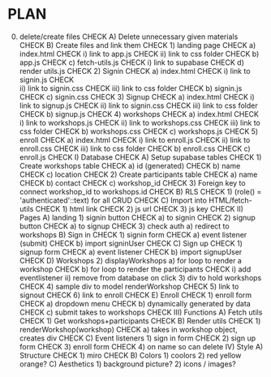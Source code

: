 # PLAN

0) delete/create files                                      CHECK
    A) Delete unnecessary given materials                   CHECK
    B) Create files and link them                           CHECK
        1) landing page                                     CHECK
            a) index.html                                   CHECK
                i) link to app.js                           CHECK
                ii) link to css folder                      CHECK
            b) app.js                                       CHECK
            c) fetch-utils.js                               CHECK
                i) link to supabase                         CHECK
            d) render utils.js                              CHECK
        2) Signin                                           CHECK
            a) index.html                                   CHECK
                i) link to signin.js                        CHECK  
                ii) link to signin.css                      CHECK
                iii) link to css folder                     CHECK
            b) signin.js                                    CHECK
            c) signin.css                                   CHECK
        3) Signup                                           CHECK
            a) index.html                                   CHECK
                i) link to signup.js                        CHECK
                ii) link to signin.css                      CHECK
                iii) link to css folder                     CHECK
            b) signup.js                                    CHECK
        4) workshops                                        CHECK
            a) index.html                                   CHECK
                i) link to workshops.js                     CHECK
                ii) link to workshops.css                   CHECK
                iii) link to css folder                     CHECK
            b) workshops.css                                CHECK
            c) workshops.js                                 CHECK
        5) enroll                                           CHECK
            a) index.html                                   CHECK
                i) link to enroll.js                        CHECK
                ii) link to enroll.css                      CHECK
                iii) link to css folder                     CHECK
            b) enroll.css                                   CHECK
            c) enroll.js                                    CHECK
I) Database                                                 CHECK
    A) Setup supabase tables                                CHECK
        1) Create workshops table                           CHECK
            a) id (generated)                               CHECK
            b) name                                         CHECK
            c) location                                     CHECK
        2) Create participants table                        CHECK
            a) name                                         CHECK
            b) contact                                      CHECK
            c) workshop_id                                  CHECK
    3) Foreign key to connect workshop_id to workshops.id   CHECK
    B) RLS                                                  CHECK
        1) (role() = 'authenticated'::text) for all CRUD    CHECK
    C) Import into HTML/fetch-utils                         CHECK
        1) html link                                        CHECK
        2) js url                                           CHECK
        3) js key                                           CHECK
II) Pages
    A) landing
        1) signin button                                    CHECK
            a) <a> to signin                                CHECK
        2) signup button                                    CHECK
            a) <a> to signup                                CHECK
        3) check auth
            a) redirect to workshops
    B) Sign in                                              CHECK
        1) signin form                                      CHECK
            a) event listener (submit)                      CHECK
            b) import signinUser                            CHECK
    C) Sign up                                              CHECK
        1) signup form                                      CHECK
            a) event listener                               CHECK
            b) import signupUser                            CHECK
    D) Workshops
        2) displayWorkshops
            a) for loop to render a workshop                CHECK
            b) for loop to render the participants          CHECK
                i) add eventlistener
                ii) remove from database on click
        3) div to hold workshops                            CHECK
        4) sample div to model renderWorkshop               CHECK
        5) link to signout                                  CHECK
        6) link to enroll                                   CHECK
    E) Enroll                                               CHECK
        1) enroll form                                      CHECK
            a) dropdown menu                                CHECK
            b) dynamically generated by data                CHECK
            c) submit takes to workshops                    CHECK
III) Functions
    A) Fetch utils                                          CHECK
        1) Get workshops+participants                       CHECK
    B) Render utils                                         CHECK
        1) renderWorkshop(workshop)                         CHECK
            a) takes in workshop object, creates div        CHECK
    C) Event listeners
        1) sign in form                                     CHECK
        2) sign up form                                     CHECK
        3) enroll form                                      CHECK
        4) on name so can delete
IV) Style
    A) Structure                                            CHECK
        1) miro                                             CHECK
    B) Colors
        1) coolors
        2) red yellow orange?
    C) Aesthetics
        1) background picture?
        2) icons / images?